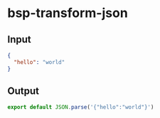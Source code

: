 # bsp-transform-json

## Input

```json
{
  "hello": "world"
}
```

## Output

```js
export default JSON.parse('{"hello":"world"}')
```
